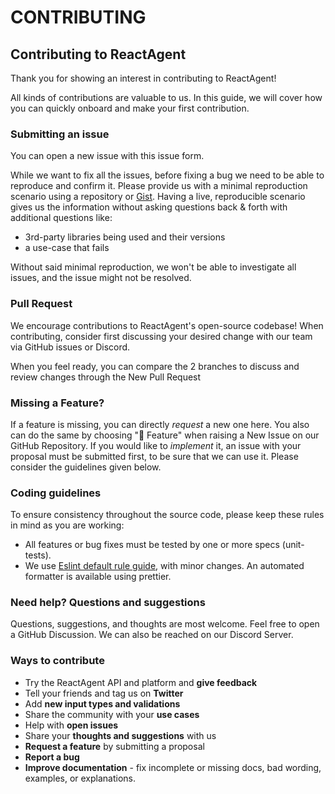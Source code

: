 # CONTRIBUTING

## Contributing to ReactAgent

Thank you for showing an interest in contributing to ReactAgent!&#x20;

All kinds of contributions are valuable to us. In this guide, we will cover how you can quickly onboard and make your first contribution.

### Submitting an issue

You can open a new issue with this issue form.

While we want to fix all the issues, before fixing a bug we need to be able to reproduce and confirm it. Please provide us with a minimal reproduction scenario using a repository or [Gist](https://gist.github.com/). Having a live, reproducible scenario gives us the information without asking questions back & forth with additional questions like:

* 3rd-party libraries being used and their versions
* a use-case that fails

Without said minimal reproduction, we won't be able to investigate all issues, and the issue might not be resolved.

### Pull Request

We encourage contributions to ReactAgent's open-source codebase! When contributing, consider first discussing your desired change with our team via GitHub issues or Discord.

When you feel ready, you can compare the 2 branches to discuss and review changes through the New Pull Request

### Missing a Feature?

If a feature is missing, you can directly _request_ a new one here. You also can do the same by choosing "🚀 Feature" when raising a New Issue on our GitHub Repository. If you would like to _implement_ it, an issue with your proposal must be submitted first, to be sure that we can use it. Please consider the guidelines given below.

### Coding guidelines

To ensure consistency throughout the source code, please keep these rules in mind as you are working:

* All features or bug fixes must be tested by one or more specs (unit-tests).
* We use [Eslint default rule guide](https://eslint.org/docs/rules/), with minor changes. An automated formatter is available using prettier.

### Need help? Questions and suggestions

Questions, suggestions, and thoughts are most welcome. Feel free to open a GitHub Discussion. We can also be reached on our Discord Server.

### Ways to contribute

* Try the ReactAgent API and platform and **give feedback**
* Tell your friends and tag us on **Twitter**
* Add **new input types and validations**
* Share the community with your **use cases**
* Help with **open issues**
* Share your **thoughts and suggestions** with us
* **Request a feature** by submitting a proposal
* **Report a bug**
* **Improve documentation** - fix incomplete or missing docs, bad wording, examples, or explanations.

